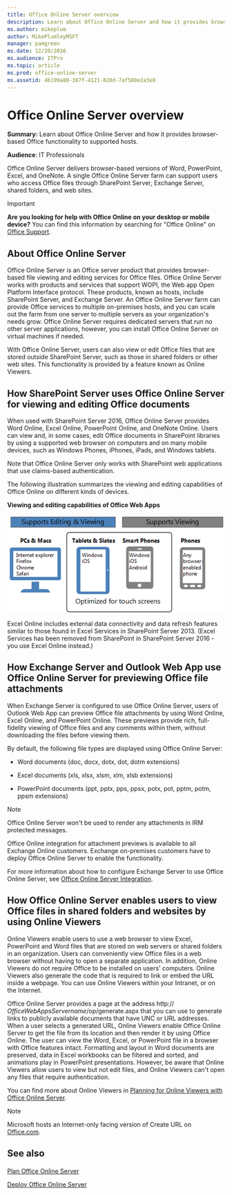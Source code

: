 ```yaml
---
title: Office Online Server overview
description: Learn about Office Online Server and how it provides browser-based Office functionality to supported hosts.
ms.author: mikeplum
author: MikePlumleyMSFT
manager: pamgreen
ms.date: 12/20/2016
ms.audience: ITPro
ms.topic: article
ms.prod: office-online-server
ms.assetid: 4b199a88-387f-4121-820d-7af580e2a3e8
---
```



# Office Online Server overview

 **Summary:** Learn about Office Online Server and how it provides browser-based Office functionality to supported hosts.
  
    
    


 **Audience**: IT Professionals
  
    
    


Office Online Server delivers browser-based versions of Word, PowerPoint, Excel, and OneNote. A single Office Online Server farm can support users who access Office files through SharePoint Server, Exchange Server, shared folders, and web sites.
  
    
    


> [!IMPORTANT]
> **Are you looking for help with Office Online on your desktop or mobile device?** You can find this information by searching for "Office Online" on [Office Support](https://go.microsoft.com/fwlink/p/?LinkId=324961). 
  
    

## About Office Online Server
<a name="about"> </a>

Office Online Server is an Office server product that provides browser-based file viewing and editing services for Office files. Office Online Server works with products and services that support WOPI, the Web app Open Platform Interface protocol. These products, known as hosts, include SharePoint Server, and Exchange Server. An Office Online Server farm can provide Office services to multiple on-premises hosts, and you can scale out the farm from one server to multiple servers as your organization's needs grow. Office Online Server requires dedicated servers that run no other server applications, however, you can install Office Online Server on virtual machines if needed.
  
    
    
With Office Online Server, users can also view or edit Office files that are stored outside SharePoint Server, such as those in shared folders or other web sites. This functionality is provided by a feature known as Online Viewers.
  
    
    

## How SharePoint Server uses Office Online Server for viewing and editing Office documents
<a name="sharepoint"> </a>

When used with SharePoint Server 2016, Office Online Server provides Word Online, Excel Online, PowerPoint Online, and OneNote Online. Users can view and, in some cases, edit Office documents in SharePoint libraries by using a supported web browser on computers and on many mobile devices, such as Windows Phones, iPhones, iPads, and Windows tablets.
  
    
    
Note that Office Online Server only works with SharePoint web applications that use claims-based authentication.
  
    
    
The following illustration summarizes the viewing and editing capabilities of Office Online on different kinds of devices.
  
    
    

**Viewing and editing capabilities of Office Web Apps**



![A graphic that summarizes the viewing and editing capabilities of Office Web Apps on different kinds of devices. It highlights those that are optimized for touch screens.](images/WAC-SupportedViewEdit-Platforms.gif)



Excel Online includes external data connectivity and data refresh features similar to those found in Excel Services in SharePoint Server 2013. (Excel Services has been removed from SharePoint in SharePoint Server 2016 - you use Excel Online instead.)
  
    
    

## How Exchange Server and Outlook Web App use Office Online Server for previewing Office file attachments
<a name="exchange"> </a>

When Exchange Server is configured to use Office Online Server, users of Outlook Web App can preview Office file attachments by using Word Online, Excel Online, and PowerPoint Online. These previews provide rich, full-fidelity viewing of Office files and any comments within them, without downloading the files before viewing them. 
  
    
    
By default, the following file types are displayed using Office Online Server:
  
    
    

- Word documents (doc, docx, dotx, dot, dotm extensions)
    
  
- Excel documents (xls, xlsx, xlsm, xlm, xlsb extensions)
    
  
- PowerPoint documents (ppt, pptx, pps, ppsx, potx, pot, pptm, potm, ppsm extensions)
    
  

> [!NOTE]
> Office Online Server won't be used to render any attachments in IRM protected messages. 
  
    
    

Office Online integration for attachment previews is available to all Exchange Online customers. Exchange on-premises customers have to deploy Office Online Server to enable the functionality.
  
    
    
For more information about how to configure Exchange Server to use Office Online Server, see  [Office Online Server Integration](https://go.microsoft.com/fwlink/p/?LinkId=627464).
  
    
    

## How Office Online Server enables users to view Office files in shared folders and websites by using Online Viewers
<a name="onlineviewers"> </a>

Online Viewers enable users to use a web browser to view Excel, PowerPoint and Word files that are stored on web servers or shared folders in an organization. Users can conveniently view Office files in a web browser without having to open a separate application. In addition, Online Viewers do not require Office to be installed on users' computers. Online Viewers also generate the code that is required to link or embed the URL inside a webpage. You can use Online Viewers within your Intranet, or on the Internet.
  
    
    
Office Online Server provides a page at the address http:// _OfficeWebAppsServername_/op/generate.aspx that you can use to generate links to publicly available documents that have UNC or URL addresses. When a user selects a generated URL, Online Viewers enable Office Online Server to get the file from its location and then render it by using Office Online. The user can view the Word, Excel, or PowerPoint file in a browser with Office features intact. Formatting and layout in Word documents are preserved, data in Excel workbooks can be filtered and sorted, and animations play in PowerPoint presentations. However, be aware that Online Viewers allow users to view but not edit files, and Online Viewers can't open any files that require authentication.
  
    
    
You can find more about Online Viewers in  [Planning for Online Viewers with Office Online Server](plan-office-online-server.md#viewers).
  
    
    

> [!NOTE]
> Microsoft hosts an Internet-only facing version of Create URL on  [Office.com](http://go.microsoft.com/fwlink/?LinkId=256548&amp;clcid=0x409). 
  
    
    


## See also
<a name="onlineviewers"> </a>


#### 


  
    
    
 [Plan Office Online Server](plan-office-online-server.md)
  
    
    
 [Deploy Office Online Server](deploy-office-online-server.md)
